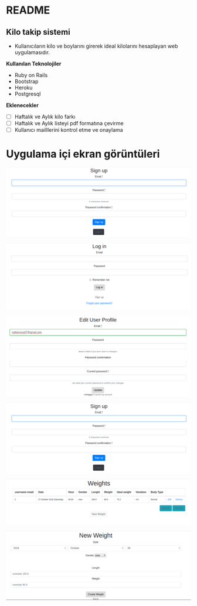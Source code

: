 # README

## Kilo takip sistemi

- Kullanıcıların kilo ve boylarını girerek ideal kilolarını hesaplayan web uygulamasıdır.

**Kullanılan Teknolojiler**

- Ruby on Rails
- Bootstrap
- Heroku
- Postgresql

**Eklenecekler**

- [ ] Haftalık ve Aylık kilo farkı
- [ ] Haftalık ve Aylık listeyi pdf formatına çevirme
- [ ] Kullanıcı mailllerini kontrol etme ve onaylama 

# Uygulama içi ekran görüntüleri

<p align="center">
  <img id="awesome" src="screenshots/5.png" alt="Logo AAV">
</p>

<p align="center">
  <img id="awesome" src="screenshots/6.png" alt="Logo AAV">
</p>

<p align="center">
  <img id="awesome" src="screenshots/3.png" alt="Logo AAV">
</p>

<p align="center">
  <img id="awesome" src="screenshots/5.png" alt="Logo AAV">
</p>

<p align="center">
  <img id="awesome" src="screenshots/1.png" alt="Logo AAV">
</p>

<p align="center">
  <img id="awesome" src="screenshots/2.png" alt="Logo AAV">
</p>

